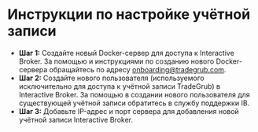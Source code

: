 # **Инструкции по настройке учётной записи**
- **Шаг 1:** Создайте новый Docker-сервер для доступа к Interactive Broker. За помощью и инструкциями по созданию нового Docker-сервера обращайтесь по адресу onboarding@tradegrub.com.
- **Шаг 2:** Создайте нового пользователя (используемого исключительно для доступа к учётной записи TradeGrub) в Interactive Broker. За помощью в создании нового пользователя для существующей учётной записи обратитесь в службу поддержки IB.
- **Шаг 3:** Добавьте IP-адрес и порт сервера для добавления новой учётной записи Interactive Broker.
